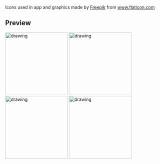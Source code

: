 Icons used in app and graphics made by <a href="https://www.flaticon.com/authors/freepik" title="Freepik">Freepik</a> from <a href="https://www.flaticon.com/" title="Flaticon"> www.flaticon.com</a>

## Preview
<img src="https://user-images.githubusercontent.com/20905714/95003544-b1478680-05e0-11eb-89eb-b593e945b531.png" alt="drawing" width="200"/>
<img src="https://user-images.githubusercontent.com/20905714/95003546-b1e01d00-05e0-11eb-9d47-ea4ef444c75e.png" alt="drawing" width="200"/>
<img src="https://user-images.githubusercontent.com/20905714/95003547-b1e01d00-05e0-11eb-9327-eca0a129bb90.png" alt="drawing" width="200"/>
<img src="https://user-images.githubusercontent.com/20905714/95003548-b1e01d00-05e0-11eb-9516-4e9ac9779b7f.png" alt="drawing" width="200"/>
